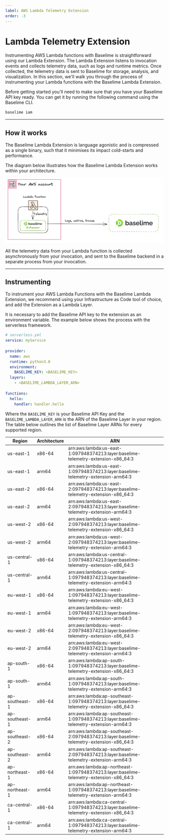 ```yaml
---
label: AWS Lambda Telemetry Extension
order: -3
---
```


# Lambda Telemetry Extension

Instrumenting AWS Lambda functions with Baselime is straightforward using our
Lambda Extension. The Lambda Extension listens to invocation events and collects
telemetry data, such as logs and runtime metrics. Once collected, the telemetry
data is sent to Baselime for storage, analysis, and visualization. In this
section, we'll walk you through the process of instrumenting your Lambda
functions with the Baselime Lambda Extension.

Before getting started you'll need to make sure that you have your Baselime API
key ready. You can get it by running the following command using the Baselime
CLI.

```bash # :icon-terminal: terminal
baselime iam
```

---

## How it works

The Baselime Lambda Extension is language agonistic and is compressed as a
single binary, such that it minimises its impact cold-starts and performance.

The diagram below illustrates how the Baselime Lambda Extension works within
your architecture.

![Usingt the Baselime Lambda Extension](../assets/images/illustrations/sending-data/lambda-extension.png)

All the telemetry data from your Lambda function is collected asynchronously
from your invocation, and sent to the Baselime backend in a separate process
from your invocation.

---

## Instrumenting

To instrument your AWS Lambda Functions with the Baselime Lambda Extension, we
recommend using your Infrastructure as Code tool of choice, and add the
Extension as a Lambda Layer.

It is necessary to add the Baselime API key to the extension as an environment
variable. The example below shows the process with the serverless framework.

```yaml #
# serverless.yml
service: myService
 
provider:
  name: aws
  runtime: python3.8
  environment:
    BASELIME_KEY: <BASELIME_KEY>
  layers:
    - <BASELIME_LAMBDA_LAYER_ARN>
 
functions:
  hello:
    handler: handler.hello
```

Where the `BASELIME_KEY` is your Baselime API Key and the
`BASELIME_LAMBDA_LAYER_ARN` is the ARN of the Baselime Layer in your region. The
table below outlines the list of Baselime Layer ARNs for every supported region.

| Region         | Architecture | ARN                                                                                    |
| -------------- | ------------ | -------------------------------------------------------------------------------------- |
| us-east-1      | x86-64       | arn:aws:lambda:us-east-1:097948374213:layer:baselime-telemetry-extension-x86_64:3      |
| us-east-1      | arm64        | arn:aws:lambda:us-east-1:097948374213:layer:baselime-telemetry-extension-arm64:3       |
| us-east-2      | x86-64       | arn:aws:lambda:us-east-2:097948374213:layer:baselime-telemetry-extension-x86_64:3      |
| us-east-2      | arm64        | arn:aws:lambda:us-east-2:097948374213:layer:baselime-telemetry-extension-arm64:3       |
| us-west-2      | x86-64       | arn:aws:lambda:us-west-2:097948374213:layer:baselime-telemetry-extension-x86_64:3      |
| us-west-2      | arm64        | arn:aws:lambda:us-west-2:097948374213:layer:baselime-telemetry-extension-arm64:3       |
| us-central-1   | x86-64       | arn:aws:lambda:us-central-1:097948374213:layer:baselime-telemetry-extension-x86_64:3   |
| us-central-1   | arm64        | arn:aws:lambda:us-central-1:097948374213:layer:baselime-telemetry-extension-arm64:3    |
| eu-west-1      | x86-64       | arn:aws:lambda:eu-west-1:097948374213:layer:baselime-telemetry-extension-x86_64:3      |
| eu-west-1      | arm64        | arn:aws:lambda:eu-west-1:097948374213:layer:baselime-telemetry-extension-arm64:3       |
| eu-west-2      | x86-64       | arn:aws:lambda:eu-west-2:097948374213:layer:baselime-telemetry-extension-x86_64:3      |
| eu-west-2      | arm64        | arn:aws:lambda:eu-west-2:097948374213:layer:baselime-telemetry-extension-arm64:3       |
| ap-south-1     | x86-64       | arn:aws:lambda:ap-south-1:097948374213:layer:baselime-telemetry-extension-x86_64:3     |
| ap-south-1     | arm64        | arn:aws:lambda:ap-south-1:097948374213:layer:baselime-telemetry-extension-arm64:3      |
| ap-southeast-1 | x86-64       | arn:aws:lambda:ap-southeast-1:097948374213:layer:baselime-telemetry-extension-x86_64:3 |
| ap-southeast-1 | arm64        | arn:aws:lambda:ap-southeast-1:097948374213:layer:baselime-telemetry-extension-arm64:3  |
| ap-southeast-2 | x86-64       | arn:aws:lambda:ap-southeast-2:097948374213:layer:baselime-telemetry-extension-x86_64:3 |
| ap-southeast-2 | arm64        | arn:aws:lambda:ap-southeast-2:097948374213:layer:baselime-telemetry-extension-arm64:3  |
| ap-northeast-1 | x86-64       | arn:aws:lambda:ap-northeast-1:097948374213:layer:baselime-telemetry-extension-x86_64:3 |
| ap-northeast-1 | arm64        | arn:aws:lambda:ap-northeast-1:097948374213:layer:baselime-telemetry-extension-arm64:3  |
| ca-central-1   | x86-64       | arn:aws:lambda:ca-central-1:097948374213:layer:baselime-telemetry-extension-x86_64:3   |
| ca-central-1   | arm64        | arn:aws:lambda:ca-central-1:097948374213:layer:baselime-telemetry-extension-arm64:3    |
